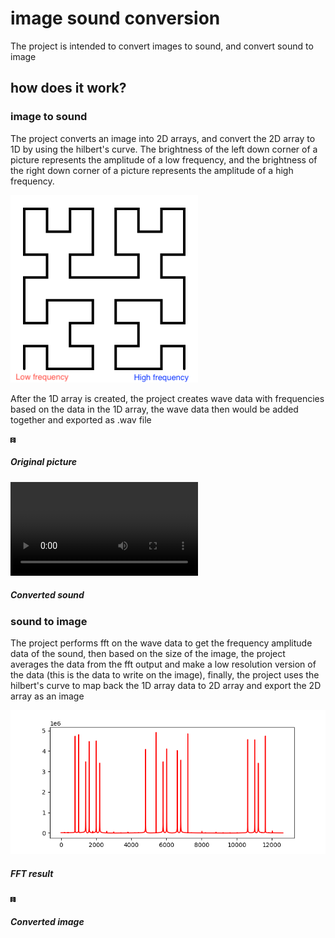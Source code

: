 # image sound conversion

The project is intended to convert images to sound, and convert sound to image

## how does it work?

### image to sound
The project converts an image into 2D arrays, and convert the 2D array to 1D by using the hilbert's curve. The brightness of the left down corner of a picture represents the amplitude of a low frequency, and the brightness of the right down corner of a picture represents the amplitude of a high frequency.

![image](https://github.com/acezxn/image_to_wave_conversion/blob/main/images/hilbert_curve.png)

After the 1D array is created, the project creates wave data with frequencies based on the data in the 1D array, the wave data then would be added together and exported as .wav file

![image](https://github.com/acezxn/image_to_wave_conversion/blob/main/pictures/B.jpg)
##### Original picture
![image](https://github.com/acezxn/image_to_wave_conversion/blob/main/audios/B.mp4)
##### Converted sound

### sound to image
The project performs fft on the wave data to get the frequency amplitude data of the sound, then based on the size of the image, the project averages the data from the fft output and make a low resolution version of the data (this is the data to write on the image), finally, the project uses the hilbert's curve to map back the 1D array data to 2D array and export the 2D array as an image

![image](https://github.com/acezxn/image_to_wave_conversion/blob/main/images/fft.png)
##### FFT result
![image](https://github.com/acezxn/image_to_wave_conversion/blob/main/images/convertedB.png)
##### Converted image
